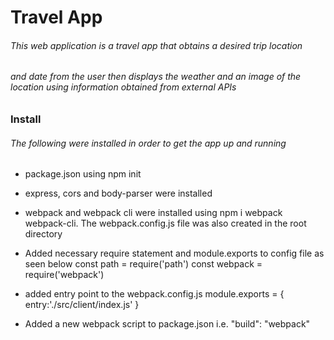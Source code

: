 # Travel App
###### This web application is a travel app that obtains a desired trip location
###### and date from the user then displays the weather and an image of the location using information obtained from external APIs

### Install
###### The following were installed in order to get the app up and running
* package.json  using npm init
* express, cors and body-parser were installed
* webpack and webpack cli  were installed using  npm i webpack webpack-cli. The webpack.config.js file was also created in the root directory

* Added necessary require statement and module.exports to config file as seen below
const path = require('path') 
const webpack = require('webpack')

* added entry point to the webpack.config.js
   module.exports = {
   entry:'./src/client/index.js'
}

* Added a new webpack script to package.json i.e.  "build": "webpack"
